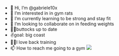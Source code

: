 - 👋 Hi, I’m @gabriele10x
- 👀 I’m interested in in gym rats
- 🌱 I’m currently learning to be strong and stay fit
- 💞️ I’m looking to collaborate on in feeding weights
- 🫵🏻buttocks up to date
- ✌️goal: big coast
- 🫶🏻I love back training
- 📫 How to reach me going to a gym
![](https://tenor.com/Iolv.gif)
<!---
gabriele10x/gabriele10x is a ✨ special ✨ repository because its `README.md` (this file) appears on your GitHub profile.
You can click the Preview link to take a look at your changes.
--->

